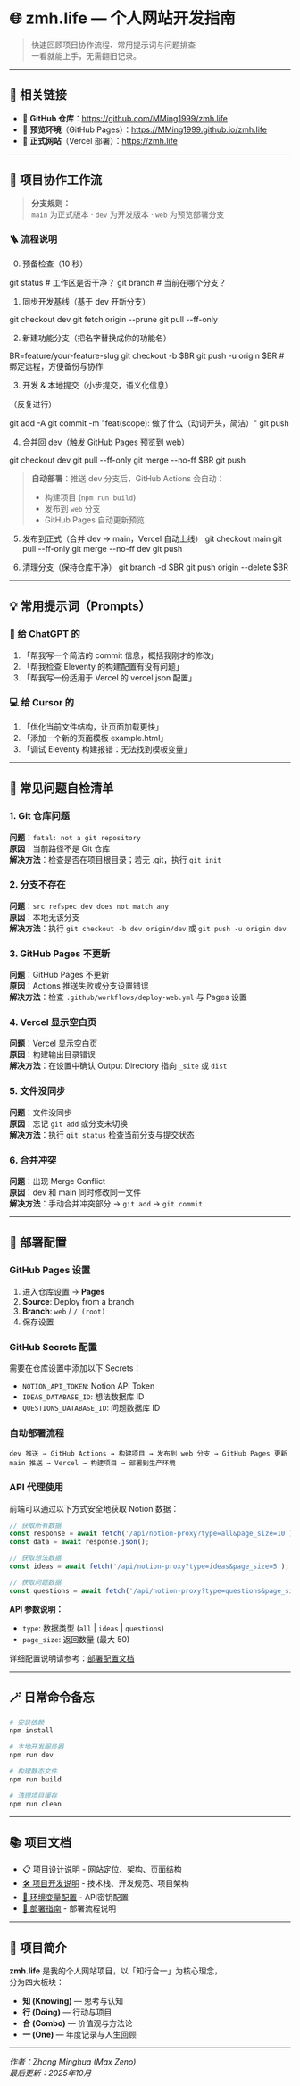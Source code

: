 # 🌐 zmh.life — 个人网站开发指南

> 快速回顾项目协作流程、常用提示词与问题排查  
> 一看就能上手，无需翻旧记录。

---

## 🔗 相关链接

- 🧱 **GitHub 仓库**：<https://github.com/MMing1999/zmh.life>  
- 🧩 **预览环境**（GitHub Pages）：<https://MMing1999.github.io/zmh.life>  
- 🚀 **正式网站**（Vercel 部署）：<https://zmh.life>

---

## 🧭 项目协作工作流

> **分支规则：**  
> `main` 为正式版本 · `dev` 为开发版本 · `web` 为预览部署分支

### 🪜 流程说明

0) 预备检查（10 秒）

git status         # 工作区是否干净？
git branch         # 当前在哪个分支？

1) 同步开发基线（基于 dev 开新分支）

git checkout dev
git fetch origin --prune
git pull --ff-only

2) 新建功能分支（把名字替换成你的功能名）

BR=feature/your-feature-slug
git checkout -b $BR
git push -u origin $BR   # 绑定远程，方便备份与协作

3) 开发 & 本地提交（小步提交，语义化信息）

（反复进行）

git add -A
git commit -m "feat(scope): 做了什么（动词开头，简洁）"
git push

4) 合并回 dev（触发 GitHub Pages 预览到 web）

git checkout dev
git pull --ff-only
git merge --no-ff $BR
git push

> **自动部署**：推送 dev 分支后，GitHub Actions 会自动：
> - 构建项目 (`npm run build`)
> - 发布到 `web` 分支
> - GitHub Pages 自动更新预览

5) 发布到正式（合并 dev → main，Vercel 自动上线）
git checkout main
git pull --ff-only
git merge --no-ff dev
git push

6) 清理分支（保持仓库干净）
git branch -d $BR
git push origin --delete $BR


---

## 💡 常用提示词（Prompts）

### 🤖 给 ChatGPT 的
1. 「帮我写一个简洁的 commit 信息，概括我刚才的修改」  
2. 「帮我检查 Eleventy 的构建配置有没有问题」  
3. 「帮我写一份适用于 Vercel 的 vercel.json 配置」  

### 💻 给 Cursor 的
1. 「优化当前文件结构，让页面加载更快」  
2. 「添加一个新的页面模板 example.html」  
3. 「调试 Eleventy 构建报错：无法找到模板变量」  

---

## 🧰 常见问题自检清单

### 1. Git 仓库问题
**问题**：`fatal: not a git repository`  
**原因**：当前路径不是 Git 仓库  
**解决方法**：检查是否在项目根目录；若无 .git，执行 `git init`

### 2. 分支不存在
**问题**：`src refspec dev does not match any`  
**原因**：本地无该分支  
**解决方法**：执行 `git checkout -b dev origin/dev` 或 `git push -u origin dev`

### 3. GitHub Pages 不更新
**问题**：GitHub Pages 不更新  
**原因**：Actions 推送失败或分支设置错误  
**解决方法**：检查 `.github/workflows/deploy-web.yml` 与 Pages 设置

### 4. Vercel 显示空白页
**问题**：Vercel 显示空白页  
**原因**：构建输出目录错误  
**解决方法**：在设置中确认 Output Directory 指向 `_site` 或 `dist`

### 5. 文件没同步
**问题**：文件没同步  
**原因**：忘记 `git add` 或分支未切换  
**解决方法**：执行 `git status` 检查当前分支与提交状态

### 6. 合并冲突
**问题**：出现 Merge Conflict  
**原因**：dev 和 main 同时修改同一文件  
**解决方法**：手动合并冲突部分 → `git add` → `git commit`

---

## 🚀 部署配置

### GitHub Pages 设置
1. 进入仓库设置 → **Pages**
2. **Source**: Deploy from a branch
3. **Branch**: `web` / `/ (root)`
4. 保存设置

### GitHub Secrets 配置
需要在仓库设置中添加以下 Secrets：
- `NOTION_API_TOKEN`: Notion API Token
- `IDEAS_DATABASE_ID`: 想法数据库 ID
- `QUESTIONS_DATABASE_ID`: 问题数据库 ID

### 自动部署流程
```
dev 推送 → GitHub Actions → 构建项目 → 发布到 web 分支 → GitHub Pages 更新
main 推送 → Vercel → 构建项目 → 部署到生产环境
```

### API 代理使用
前端可以通过以下方式安全地获取 Notion 数据：

```javascript
// 获取所有数据
const response = await fetch('/api/notion-proxy?type=all&page_size=10');
const data = await response.json();

// 获取想法数据
const ideas = await fetch('/api/notion-proxy?type=ideas&page_size=5');

// 获取问题数据
const questions = await fetch('/api/notion-proxy?type=questions&page_size=5');
```

**API 参数说明：**
- `type`: 数据类型 (`all` | `ideas` | `questions`)
- `page_size`: 返回数量 (最大 50)

详细配置说明请参考：[部署配置文档](docs/DEPLOYMENT.md)

---

## 🪄 日常命令备忘

```bash
# 安装依赖
npm install

# 本地开发服务器
npm run dev

# 构建静态文件
npm run build

# 清理项目缓存
npm run clean
```

---

## 📚 项目文档

- [📋 项目设计说明](./docs/DESIGN.md) - 网站定位、架构、页面结构
- [🛠️ 项目开发说明](./docs/DEVELOPMENT.md) - 技术栈、开发规范、项目架构
- [🔧 环境变量配置](./docs/ENV_SETUP.md) - API密钥配置
- [🚀 部署指南](./docs/DEPLOYMENT.md) - 部署流程说明

---

## 📖 项目简介

**zmh.life** 是我的个人网站项目，以「知行合一」为核心理念，  
分为四大板块：

- **知 (Knowing)** — 思考与认知  
- **行 (Doing)** — 行动与项目  
- **合 (Combo)** — 价值观与方法论  
- **一 (One)** — 年度记录与人生回顾  

---

_作者：Zhang Minghua (Max Zeno)_  
_最后更新：2025年10月_

